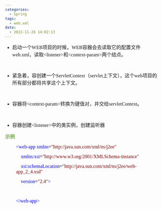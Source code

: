 ```yaml
---
categories:
  - Spring
tags:
  - web.xml
date:
  - 2022-11-28 14:02:13
---
```


<ul style="list-style-type:disc">
    <li><span style="font-size:12.0pt"><span style="font-family:&quot;Microsoft YaHei UI&quot;">启动一个</span></span><span
            style="font-size:12.0pt"><span style="font-family:&quot;Comic Sans MS&quot;">WEB</span></span><span
            style="font-size:12.0pt"><span style="font-family:&quot;Microsoft YaHei UI&quot;">项目的时候，</span></span><span
            style="font-size:12.0pt"><span style="font-family:&quot;Comic Sans MS&quot;">WEB</span></span><span
            style="font-size:12.0pt"><span
                style="font-family:&quot;Microsoft YaHei UI&quot;">容器会去读取它的配置文件</span></span><span
            style="font-size:12.0pt"><span style="font-family:&quot;Comic Sans MS&quot;">web.xml</span></span><span
            style="font-size:12.0pt"><span style="font-family:&quot;Microsoft YaHei UI&quot;">，读取</span></span><span
            style="font-size:12.0pt"><span
                style="font-family:&quot;Comic Sans MS&quot;">&lt;listener&gt;</span></span><span
            style="font-size:12.0pt"><span style="font-family:&quot;Microsoft YaHei UI&quot;">和</span></span><span
            style="font-size:12.0pt"><span
                style="font-family:&quot;Comic Sans MS&quot;">&lt;context-param&gt;</span></span><span
            style="font-size:12.0pt"><span style="font-family:&quot;Microsoft YaHei UI&quot;">两个结点。&nbsp;</span></span>
    </li>
</ul>
<p><span style="font-size:12.0pt"><span style="font-family:&quot;Microsoft YaHei UI&quot;"></span></span><br></p>
<ul style="list-style-type:disc">
    <li><span style="font-size:12.0pt"><span
                style="font-family:&quot;Microsoft YaHei UI&quot;">紧急着，容创建一个</span></span><span
            style="font-size:12.0pt"><span
                style="font-family:&quot;Comic Sans MS&quot;">ServletContext</span></span><span
            style="font-size:12.0pt"><span style="font-family:&quot;Microsoft YaHei UI&quot;">（</span></span><span
            style="font-size:12.0pt"><span style="font-family:&quot;Comic Sans MS&quot;">servlet</span></span><span
            style="font-size:12.0pt"><span style="font-family:&quot;Microsoft YaHei UI&quot;">上下文），这个</span></span><span
            style="font-size:12.0pt"><span style="font-family:&quot;Comic Sans MS&quot;">web</span></span><span
            style="font-size:12.0pt"><span
                style="font-family:&quot;Microsoft YaHei UI&quot;">项目的所有部分都将共享这个上下文。&nbsp;</span></span></li>
</ul>
<p><span style="font-size:12.0pt"><span style="font-family:&quot;Microsoft YaHei UI&quot;"></span></span><br></p>
<ul style="list-style-type:disc">
    <li><span style="font-size:12.0pt"><span style="font-family:&quot;Microsoft YaHei UI&quot;">容器将</span></span><span
            style="font-size:12.0pt"><span
                style="font-family:&quot;Comic Sans MS&quot;">&lt;context-param&gt;</span></span><span
            style="font-size:12.0pt"><span
                style="font-family:&quot;Microsoft YaHei UI&quot;">转换为键值对，并交给</span></span><span
            style="font-size:12.0pt"><span
                style="font-family:&quot;Comic Sans MS&quot;">servletContext</span></span><span
            style="font-size:12.0pt"><span style="font-family:&quot;Microsoft YaHei UI&quot;">。&nbsp;</span></span></li>
</ul>
<p><span style="font-size:12.0pt"><span style="font-family:&quot;Microsoft YaHei UI&quot;">​​​​​​​</span></span><br></p>
<ul style="list-style-type:disc">
    <li><span style="font-size:12.0pt"><span style="font-family:&quot;Microsoft YaHei UI&quot;">容器创建</span></span><span
            style="font-size:12.0pt"><span
                style="font-family:&quot;Comic Sans MS&quot;">&lt;listener&gt;</span></span><span
            style="font-size:12.0pt"><span style="font-family:&quot;Microsoft YaHei UI&quot;">中的类实例，创建监听器</span></span>
    </li>
</ul>
<p><span style="font-size:12.0pt"><span style="font-family:&quot;Microsoft YaHei UI&quot;"><span
                style="color:#70ad47"><strong>示例</strong></span></span></span></p>
<p style="margin-left:36px"><span style="font-size:12.0pt"><span style="font-family:&quot;Comic Sans MS&quot;"><span
                style="color:blue">&lt;web-app&nbsp;xmlns</span><span style="color:black">=</span><span
                style="color:maroon">"http://java.sun.com/xml/ns/j2ee"</span></span></span></p>
<p style="margin-left:36px"><span style="font-size:12.0pt"><span style="font-family:&quot;Comic Sans MS&quot;"><span
                style="color:blue">&nbsp;&nbsp;&nbsp;&nbsp;xmlns:xsi</span><span style="color:black">=</span><span
                style="color:maroon">"http://www.w3.org/2001/XMLSchema-instance"</span></span></span></p>
<p style="margin-left:36px"><span style="font-size:12.0pt"><span style="font-family:&quot;Comic Sans MS&quot;"><span
                style="color:blue">&nbsp;&nbsp;&nbsp;&nbsp;xsi:schemaLocation</span><span
                style="color:black">=</span><span
                style="color:maroon">"http://java.sun.com/xml/ns/j2ee/web-app_2_4.xsd"</span></span></span></p>
<p style="margin-left:36px"><span style="font-size:12.0pt"><span style="font-family:&quot;Comic Sans MS&quot;"><span
                style="color:blue">&nbsp;&nbsp;&nbsp;&nbsp;version</span><span style="color:black">=</span><span
                style="color:maroon">"2.4"</span><span style="color:blue">&gt;</span></span></span></p>
<p style="margin-left:36px"><span style="font-size:12.0pt"><span
            style="font-family:&quot;Microsoft YaHei&quot;">&nbsp;</span></span></p>
<p style="margin-left:36px"><span style="font-size:12.0pt"><span style="font-family:&quot;Comic Sans MS&quot;"><span
                style="color:blue">&lt;/web-app&gt;</span></span></span></p>
